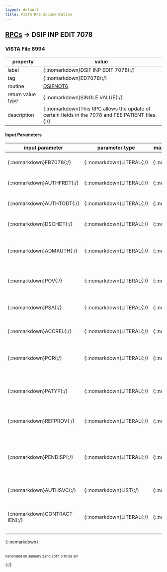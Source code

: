 ```yaml
---
layout: default
title: VISTA RPC documentation
---
```




## [RPCs](TableOfContent.md) &#8594; DSIF INP EDIT 7078 



### VISTA File 8994 


 property | value 
--- | --- 
 label | {::nomarkdown}DSIF INP EDIT 7078{:/}
 tag | {::nomarkdown}ED7078{:/}
 routine | [DSIFNOT6](http://code.osehra.org/dox/Routine_DSIFNOT6_source.html)
 return value type | {::nomarkdown}SINGLE VALUE{:/}
 description | {::nomarkdown}This RPC allows the update of certain fields in the 7078 and FEE PATIENT files.{:/}

#### Input Parameters

| input parameter | parameter type | maximum data length | required | description | 
| --- | --- | --- | --- | --- | 
| {::nomarkdown}FB7078{:/} | {::nomarkdown}LITERAL{:/} | {::nomarkdown}99{:/} | {::nomarkdown}true{:/} | {::nomarkdown}Internal Entry Number for 7078 (Required){:/} | 
| {::nomarkdown}AUTHFRDT{:/} | {::nomarkdown}LITERAL{:/} | {::nomarkdown}7{:/} | {::nomarkdown}true{:/} | {::nomarkdown}Authorized From Date (Optional - FileMan Date){:/} | 
| {::nomarkdown}AUTHTODT{:/} | {::nomarkdown}LITERAL{:/} | {::nomarkdown}7{:/} | {::nomarkdown}true{:/} | {::nomarkdown}Authorized To Date (Optional - FM Date){:/} | 
| {::nomarkdown}DSCHDT{:/} | {::nomarkdown}LITERAL{:/} | {::nomarkdown}7{:/} | {::nomarkdown}true{:/} | {::nomarkdown}Discharge Date (Optional - FM Date){:/} | 
| {::nomarkdown}ADMAUTH{:/} | {::nomarkdown}LITERAL{:/} | {::nomarkdown}99{:/} | {::nomarkdown}true{:/} | {::nomarkdown}Admitting Authority (Optional, Pointer to file 43.4 VA ADMITTING REGULATION){:/} | 
| {::nomarkdown}POV{:/} | {::nomarkdown}LITERAL{:/} | {::nomarkdown}99{:/} | {::nomarkdown}true{:/} | {::nomarkdown}Purpose of Visit (Optional - Pointer to file 161.82 FEE BASIS PURPOSE OF VISIT){:/} | 
| {::nomarkdown}PSA{:/} | {::nomarkdown}LITERAL{:/} | {::nomarkdown}99{:/} | {::nomarkdown}true{:/} | {::nomarkdown}Primary Service Area (Required - Pointer to file 4 INSITIUTION){:/} | 
| {::nomarkdown}ACCREL{:/} | {::nomarkdown}LITERAL{:/} | {::nomarkdown}1{:/} | {::nomarkdown}true{:/} | {::nomarkdown}Accident Related (Optional Yes/No - Y : Yes, N : No){:/} | 
| {::nomarkdown}PCR{:/} | {::nomarkdown}LITERAL{:/} | {::nomarkdown}1{:/} | {::nomarkdown}true{:/} | {::nomarkdown}Potential Cost Recovery Case (Optional Yes/No - Y : Yes, N : No [DEFAULT = N]){:/} | 
| {::nomarkdown}PATYP{:/} | {::nomarkdown}LITERAL{:/} | {::nomarkdown}2{:/} | {::nomarkdown}true{:/} | {::nomarkdown}Patient Type (Optional, Set of Codes - 00 = Surgical; 10 = Medical; 86 = Psychiatry){:/} | 
| {::nomarkdown}REFPROV{:/} | {::nomarkdown}LITERAL{:/} | {::nomarkdown}99{:/} | {::nomarkdown}true{:/} | {::nomarkdown}Referring Provider (Optional - Pointer to file 200 NEW PERSON){:/} | 
| {::nomarkdown}PENDISP{:/} | {::nomarkdown}LITERAL{:/} | {::nomarkdown}1{:/} | {::nomarkdown}true{:/} | {::nomarkdown}Pending Disposition (Optional)                      \\ for none;                      '1' FOR FOLLOW-UP/NOT STABLE;                      '2' FOR AWAITING DISCHARGE/TRANSFER;){:/} | 
| {::nomarkdown}AUTHSVC{:/} | {::nomarkdown}LIST{:/} | {::nomarkdown}200{:/} | {::nomarkdown}true{:/} | {::nomarkdown}WP Array, must start with a value of (1)=[text]{:/} | 
| {::nomarkdown}CONTRACT IEN{:/} | {::nomarkdown}LITERAL{:/} | {::nomarkdown}25{:/} | {::nomarkdown}true{:/} | {::nomarkdown}IEN of the FEE BASIS CONTRACT file (Optional) If contract is allowed to be deleted, pass in \@\ for IEN{:/} | 

{::nomarkdown} <br/><br/><p style="font-size: 11px">Generated on January 22nd 2017, 3:10:56 am</p>{:/}